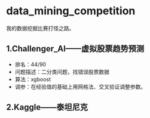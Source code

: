 # data_mining_competition
我的数据挖掘比赛打怪之路。

## 1.Challenger_AI——虚拟股票趋势预测

- 排名：44/90
- 问题描述：二分类问题，找错误股票数据
- 算法：xgboost
- 调参：在经验值的基础上用网格法、交叉验证调整参数。

## 2.Kaggle——泰坦尼克

